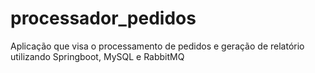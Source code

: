 # processador_pedidos
Aplicação que visa o processamento de pedidos e geração de relatório utilizando Springboot, MySQL e RabbitMQ

